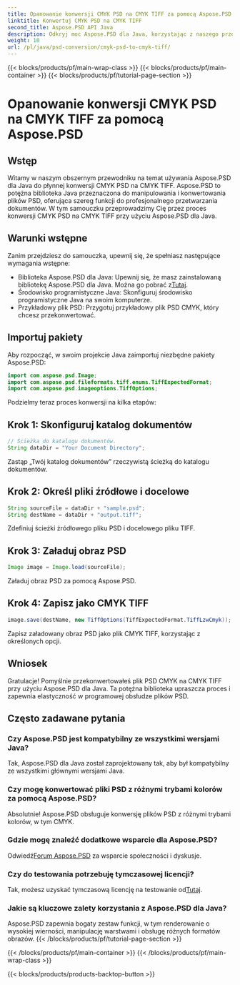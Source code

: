 ```yaml
---
title: Opanowanie konwersji CMYK PSD na CMYK TIFF za pomocą Aspose.PSD
linktitle: Konwertuj CMYK PSD na CMYK TIFF
second_title: Aspose.PSD API Java
description: Odkryj moc Aspose.PSD dla Java, korzystając z naszego przewodnika krok po kroku dotyczącego konwersji CMYK PSD na CMYK TIFF. Zwiększ swoje możliwości przetwarzania dokumentów bez wysiłku!
weight: 10
url: /pl/java/psd-conversion/cmyk-psd-to-cmyk-tiff/
---
```


{{< blocks/products/pf/main-wrap-class >}}
{{< blocks/products/pf/main-container >}}
{{< blocks/products/pf/tutorial-page-section >}}

# Opanowanie konwersji CMYK PSD na CMYK TIFF za pomocą Aspose.PSD

## Wstęp
Witamy w naszym obszernym przewodniku na temat używania Aspose.PSD dla Java do płynnej konwersji CMYK PSD na CMYK TIFF. Aspose.PSD to potężna biblioteka Java przeznaczona do manipulowania i konwertowania plików PSD, oferująca szereg funkcji do profesjonalnego przetwarzania dokumentów. W tym samouczku przeprowadzimy Cię przez proces konwersji CMYK PSD na CMYK TIFF przy użyciu Aspose.PSD dla Java.
## Warunki wstępne
Zanim przejdziesz do samouczka, upewnij się, że spełniasz następujące wymagania wstępne:
- Biblioteka Aspose.PSD dla Java: Upewnij się, że masz zainstalowaną bibliotekę Aspose.PSD dla Java. Można go pobrać z[Tutaj](https://releases.aspose.com/psd/java/).
- Środowisko programistyczne Java: Skonfiguruj środowisko programistyczne Java na swoim komputerze.
- Przykładowy plik PSD: Przygotuj przykładowy plik PSD CMYK, który chcesz przekonwertować.
## Importuj pakiety
Aby rozpocząć, w swoim projekcie Java zaimportuj niezbędne pakiety Aspose.PSD:
```java
import com.aspose.psd.Image;
import com.aspose.psd.fileformats.tiff.enums.TiffExpectedFormat;
import com.aspose.psd.imageoptions.TiffOptions;
```
Podzielmy teraz proces konwersji na kilka etapów:
## Krok 1: Skonfiguruj katalog dokumentów
```java
// Ścieżka do katalogu dokumentów.
String dataDir = "Your Document Directory";
```
Zastąp „Twój katalog dokumentów” rzeczywistą ścieżką do katalogu dokumentów.
## Krok 2: Określ pliki źródłowe i docelowe
```java
String sourceFile = dataDir + "sample.psd";
String destName = dataDir + "output.tiff";
```
Zdefiniuj ścieżki źródłowego pliku PSD i docelowego pliku TIFF.
## Krok 3: Załaduj obraz PSD
```java
Image image = Image.load(sourceFile);
```
Załaduj obraz PSD za pomocą Aspose.PSD.
## Krok 4: Zapisz jako CMYK TIFF
```java
image.save(destName, new TiffOptions(TiffExpectedFormat.TiffLzwCmyk));
```
Zapisz załadowany obraz PSD jako plik CMYK TIFF, korzystając z określonych opcji.
## Wniosek
Gratulacje! Pomyślnie przekonwertowałeś plik PSD CMYK na CMYK TIFF przy użyciu Aspose.PSD dla Java. Ta potężna biblioteka upraszcza proces i zapewnia elastyczność w programowej obsłudze plików PSD.
## Często zadawane pytania
### Czy Aspose.PSD jest kompatybilny ze wszystkimi wersjami Java?
Tak, Aspose.PSD dla Java został zaprojektowany tak, aby był kompatybilny ze wszystkimi głównymi wersjami Java.
### Czy mogę konwertować pliki PSD z różnymi trybami kolorów za pomocą Aspose.PSD?
Absolutnie! Aspose.PSD obsługuje konwersję plików PSD z różnymi trybami kolorów, w tym CMYK.
### Gdzie mogę znaleźć dodatkowe wsparcie dla Aspose.PSD?
 Odwiedź[Forum Aspose.PSD](https://forum.aspose.com/c/psd/34) za wsparcie społeczności i dyskusje.
### Czy do testowania potrzebuję tymczasowej licencji?
 Tak, możesz uzyskać tymczasową licencję na testowanie od[Tutaj](https://purchase.aspose.com/temporary-license/).
### Jakie są kluczowe zalety korzystania z Aspose.PSD dla Java?
Aspose.PSD zapewnia bogaty zestaw funkcji, w tym renderowanie o wysokiej wierności, manipulację warstwami i obsługę różnych formatów obrazów.
{{< /blocks/products/pf/tutorial-page-section >}}

{{< /blocks/products/pf/main-container >}}
{{< /blocks/products/pf/main-wrap-class >}}

{{< blocks/products/products-backtop-button >}}
